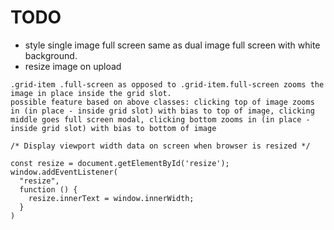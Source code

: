 # TODO

- style single image full screen same as dual image full screen with white background.
- resize image on upload









```
.grid-item .full-screen as opposed to .grid-item.full-screen zooms the image in place inside the grid slot.
possible feature based on above classes: clicking top of image zooms in (in place - inside grid slot) with bias to top of image, clicking middle goes full screen modal, clicking bottom zooms in (in place - inside grid slot) with bias to bottom of image

```





```
/* Display viewport width data on screen when browser is resized */ 
 
const resize = document.getElementById('resize');
window.addEventListener(
  "resize",
  function () {
    resize.innerText = window.innerWidth;
  }
)
```
